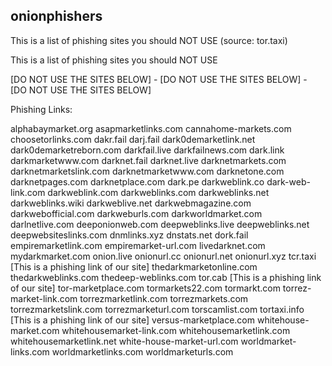 ## onionphishers
This is a list of phishing sites you should NOT USE (source: tor.taxi)


This is a list of phishing sites you should NOT USE

[DO NOT USE THE SITES BELOW] - [DO NOT USE THE SITES BELOW] - [DO NOT USE THE SITES BELOW]

Phishing Links:

alphabaymarket.org
asapmarketlinks.com
cannahome-markets.com
choosetorlinks.com
dakr.fail
darj.fail
dark0demarketlink.net
dark0demarketreborn.com
darkfail.live
darkfailnews.com
dark.link
darkmarketwww.com
darknet.fail
darknet.live
darknetmarkets.com
darknetmarketslink.com
darknetmarketwww.com
darknetone.com
darknetpages.com
darknetplace.com
dark.pe
darkweblink.co
dark-web-link.com
darkweblink.com
darkweblinks.com
darkweblinks.net
darkweblinks.wiki
darkweblive.net
darkwebmagazine.com
darkwebofficial.com
darkweburls.com
darkworldmarket.com
darlnetlive.com
deeponionweb.com
deepweblinks.live
deepweblinks.net
deepwebsiteslinks.com
dnmlinks.xyz
dnstats.net
dork.fail
empiremarketlink.com
empiremarket-url.com
livedarknet.com
mydarkmarket.com
onion.live
onionurl.cc
onionurl.net
onionurl.xyz
tcr.taxi [This is a phishing link of our site]
thedarkmarketonline.com
thedarkweblinks.com
thedeep-weblinks.com
tor.cab [This is a phishing link of our site]
tor-marketplace.com
tormarkets22.com
tormarkt.com
torrez-market-link.com
torrezmarketlink.com
torrezmarkets.com
torrezmarketslink.com
torrezmarketurl.com
torscamlist.com
tortaxi.info  [This is a phishing link of our site]
versus-marketplace.com
whitehouse-market.com
whitehousemarket-link.com
whitehousemarketlink.com
whitehousemarketlink.net
white-house-market-url.com
worldmarket-links.com
worldmarketlinks.com
worldmarketurls.com


